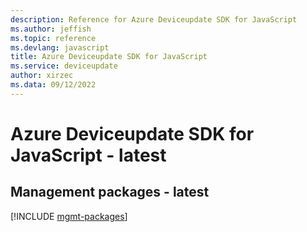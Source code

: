 ```yaml
---
description: Reference for Azure Deviceupdate SDK for JavaScript
ms.author: jeffish
ms.topic: reference
ms.devlang: javascript
title: Azure Deviceupdate SDK for JavaScript
ms.service: deviceupdate
author: xirzec
ms.data: 09/12/2022
---
```

# Azure Deviceupdate SDK for JavaScript - latest

## Management packages - latest
[!INCLUDE [mgmt-packages](deviceupdate-mgmt-index.md)]